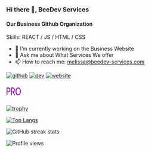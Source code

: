 ### Hi there 👋, BeeDev Services
#### Our Business Github Organization

Skills: REACT / JS / HTML / CSS

- 🔭 I’m currently working on the Business Website 
- 💬 Ask me about What Services We offer 
- 📫 How to reach me: melissa@beedev-services.com 


[<img src='https://cdn.jsdelivr.net/npm/simple-icons@3.0.1/icons/github.svg' alt='github' height='40'>](https://github.com/melissa24)  [<img src='https://cdn.jsdelivr.net/npm/simple-icons@3.0.1/icons/dev-dot-to.svg' alt='dev' height='40'>](https://dev.to/https://dev.to/melissa24)  [<img src='https://cdn.jsdelivr.net/npm/simple-icons@3.0.1/icons/icloud.svg' alt='website' height='40'>](https://beedev-services.com)  

<a href='https://github.com/pricing'><img src='https://raw.githubusercontent.com/acervenky/animated-github-badges/master/assets/pro.gif' width='40' height='40'></a> 

[![trophy](https://github-profile-trophy.vercel.app/?username=melissa24)](https://github.com/ryo-ma/github-profile-trophy)

[![Top Langs](https://github-readme-stats.vercel.app/api/top-langs/?username=melissa24)](https://github.com/anuraghazra/github-readme-stats)

![GitHub streak stats](https://github-readme-streak-stats.herokuapp.com/?user=melissa24)  

![Profile views](https://gpvc.arturio.dev/melissa24)  
